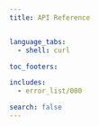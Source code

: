 ```yaml
---
title: API Reference


language_tabs:
  - shell: curl

toc_footers:

includes:
  - error_list/000

search: false
---
```

